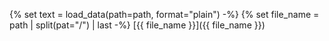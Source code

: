 {% set text = load_data(path=path, format="plain") -%}
{% set file_name = path | split(pat="/") | last -%}
[{{ file_name }}]({{ file_name }})